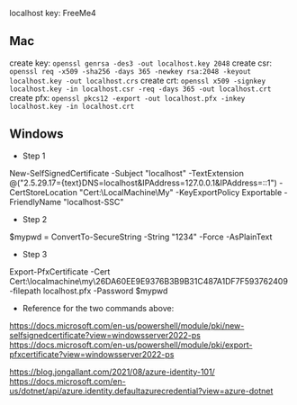 localhost key: FreeMe4

## Mac
create key: `openssl genrsa -des3 -out localhost.key 2048`
create csr: `openssl req -x509 -sha256 -days 365 -newkey rsa:2048 -keyout localhost.key -out localhost.crs`
create crt: `openssl x509 -signkey localhost.key -in localhost.csr -req -days 365 -out localhost.crt`
create pfx: `openssl pkcs12 -export -out localhost.pfx -inkey localhost.key -in localhost.crt`


## Windows

- Step 1

New-SelfSignedCertificate -Subject "localhost" -TextExtension @("2.5.29.17={text}DNS=localhost&IPAddress=127.0.0.1&IPAddress=::1") -CertStoreLocation "Cert:\LocalMachine\My\" -KeyExportPolicy Exportable -FriendlyName "localhost-SSC"

- Step 2

$mypwd = ConvertTo-SecureString -String "1234" -Force -AsPlainText


- Step 3

Export-PfxCertificate -Cert Cert:\localmachine\my\26DA60EE9E9376B3B9B31C487A1DF7F593762409 -filepath localhost.pfx -Password $mypwd


- Reference for the two commands above:

https://docs.microsoft.com/en-us/powershell/module/pki/new-selfsignedcertificate?view=windowsserver2022-ps
https://docs.microsoft.com/en-us/powershell/module/pki/export-pfxcertificate?view=windowsserver2022-ps


https://blog.jongallant.com/2021/08/azure-identity-101/
https://docs.microsoft.com/en-us/dotnet/api/azure.identity.defaultazurecredential?view=azure-dotnet
